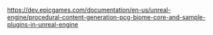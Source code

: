 https://dev.epicgames.com/documentation/en-us/unreal-engine/procedural-content-generation-pcg-biome-core-and-sample-plugins-in-unreal-engine
